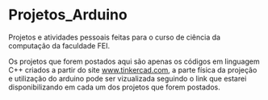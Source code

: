# Projetos_Arduino
Projetos e atividades pessoais feitas para o curso de ciência da computação da faculdade FEI.

Os projetos que forem postados aqui são apenas os códigos em linguagem C++ criados a partir do site www.tinkercad.com, a parte física da projeção e utilização do arduino pode ser vizualizada seguindo o link que estarei disponibilizando em cada um dos projetos que forem postados.       
